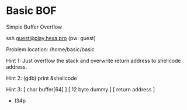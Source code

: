 # Basic BOF

Simple Buffer Overflow


ssh guest@play.hexa.pro (pw: guest)

Problem location: /home/basic/basic


Hint 1: Just overflow the stack and overwrite return address to shellcode address.

Hint 2: (gdb) print &shellcode

Hint 3: [ char buffer[64] ] [ 12 byte dummy ] [ return address ]

- l34p

